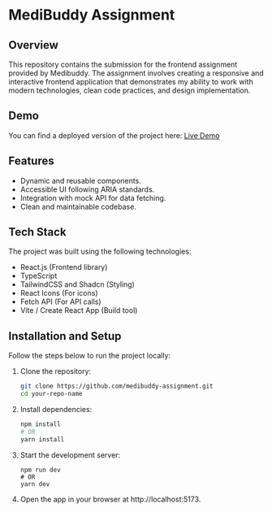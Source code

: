 # MediBuddy Assignment



## Overview

This repository contains the submission for the frontend assignment provided by Medibuddy. The assignment involves creating a responsive and interactive frontend application that demonstrates my ability to work with modern technologies, clean code practices, and design implementation.

## Demo

You can find a deployed version of the project here: [Live Demo](https://medibuddy-assignment-euctyktfn-phanis-projects-a84fdf73.vercel.app/)

## Features
- Dynamic and reusable components.
- Accessible UI following ARIA standards.
- Integration with mock API for data fetching.
- Clean and maintainable codebase.

## Tech Stack

The project was built using the following technologies:
- React.js (Frontend library)
- TypeScript
- TailwindCSS and Shadcn (Styling)
- React Icons (For icons)
- Fetch API (For API calls)
- Vite / Create React App (Build tool)

## Installation and Setup

Follow the steps below to run the project locally:
	
1.	Clone the repository:
    ```bash
    git clone https://github.com/medibuddy-assignment.git
    cd your-repo-name
    ```


2.	Install dependencies:
    ```bash
    npm install
    # OR
    yarn install
    ```
3. Start the development server:
    ```
    npm run dev
    # OR
    yarn dev
    ```


4.	Open the app in your browser at http://localhost:5173.

